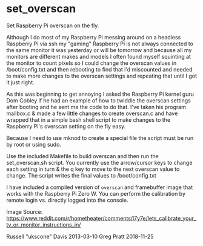 set_overscan
============

Set Raspberry Pi overscan on the fly.

Although I do most of my Raspberry Pi messing around on a headless Raspberry Pi via ssh my "gaming" Raspberry Pi 
is not always connected to the same monitor it was yesterday or will be tomorrow and because all my monitors are
different makes and models I often found myself squinting at the monitor to count pixels so I could change the overscan
values in /boot/config.txt and then rebooting to find that i'd miscounted and needed to make more changes to the 
overscan settings and repeating that until I got it just right.

As this was beginning to get annoying I asked the Raspberry Pi kernel guru Dom Cobley if he had an example of how
to twiddle the overscan settings after booting and he sent me the code to do that. I've taken his program mailbox.c 
& made a few little changes to create overscan.c and have wrapped that in a simple bash shell script to make changes 
to the Raspberry Pi's overscan setting on the fly easy.

Because I need to use mknod to create a special file the script must be run by root or using sudo.

Use the included Makefile to build overscan and then run the set_overscan.sh script. You currently use the arrow/cursor 
keys to change each setting in turn & the q key to move to the next overscan value to change. The script writes the 
final values to /boot/config.txt

I have included a compiled version of `overscan` and framebuffer image that works with the Raspberry Pi Zero W. You can
perform the calibration by remote login vs. directly logged into the console.

Image Source: https://www.reddit.com/r/hometheater/comments/l7y7e/lets_calibrate_your_tv_or_monitor_instructions_in/

Russell "ukscone" Davis 2013-03-10
Greg Pratt 2018-11-25
